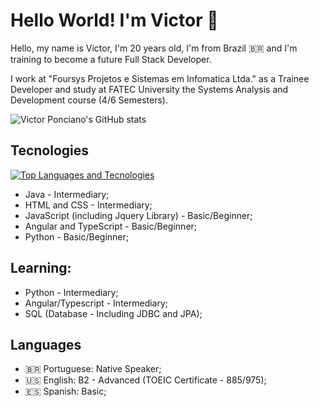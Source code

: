 # Hello World! I'm Victor 👋

Hello, my name is Victor, I'm 20 years old, I'm from Brazil 🇧🇷 and I'm training to become a future Full Stack Developer.

I work at "Foursys Projetos e Sistemas em Infomatica Ltda." as a Trainee Developer and study at FATEC University the Systems Analysis and Development course (4/6 Semesters).

![Victor Ponciano's GitHub stats](https://github-readme-stats.vercel.app/api?username=VictorPonciano1&show_icons=true&theme=radical&count_private=true)

## Tecnologies
[![Top Languages and Tecnologies](https://github-readme-stats.vercel.app/api/top-langs/?username=VictorPonciano1&layout=compact&theme=radical&count_private=true)](https://github.com/VictorPonciano1/github-readme-stats)
+ Java - Intermediary;
+ HTML and CSS - Intermediary;
+ JavaScript (including Jquery Library) - Basic/Beginner;
+ Angular and TypeScript - Basic/Beginner;
+ Python - Basic/Beginner;

## Learning:

+ Python - Intermediary;
+ Angular/Typescript - Intermediary;
+ SQL (Database - Including JDBC and JPA);

## Languages

+ :brazil: Portuguese: Native Speaker;
+ :us: English: B2 - Advanced (TOEIC Certificate - 885/975);
+ :es: Spanish: Basic;
